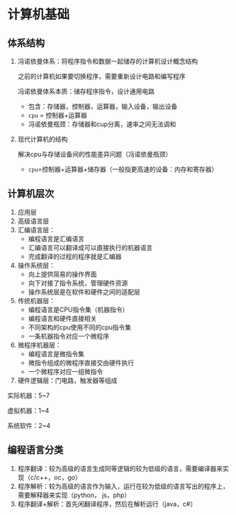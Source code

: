 # 计算机基础

## 体系结构

1. 冯诺依曼体系：将程序指令和数据一起储存的计算机设计概念结构

   之前的计算机如果要切换程序，需要重新设计电路和编写程序

   冯诺依曼体系本质：储存程序指令，设计通用电路

   * 包含：存储器，控制器，运算器，输入设备，输出设备
   * `cpu` = 控制器+运算器
   * 冯诺依曼瓶颈：存储器和cup分离，速率之间无法调和

2. 现代计算机的结构

   解决cpu与存储设备间的性能差异问题（冯诺依曼瓶颈）

   * `cpu`=控制器+运算器+储存器（一般指更高速的设备：内存和寄存器）

## 计算机层次

1. 应用层
2. 高级语言层
3. 汇编语言层：
   * 编程语言是汇编语言
   * 汇编语言可以翻译成可以直接执行的机器语言
   * 完成翻译的过程的程序就是汇编器
4. 操作系统层：
   * 向上提供简易的操作界面
   * 向下对接了指令系统，管理硬件资源
   * 操作系统层是在软件和硬件之间的适配层
5. 传统机器层：
   * 编程语言是CPU指令集（机器指令）
   * 编程语言和硬件直接相关
   * 不同架构的cpu使用不同的cpu指令集
   * 一条机器指令对应一个微程序
6. 微程序机器层：
   * 编程语言是微指令集
   * 微指令组成的微程序直接交由硬件执行
   * 一个微程序对应一组微指令
7. 硬件逻辑层：门电路，触发器等组成

实际机器：5~7

虚拟机器：1~4

系统软件：2~4

## 编程语言分类

1. 程序翻译：较为高级的语言生成同等逻辑的较为低级的语言，需要编译器来实现（c/c++，oc，go）
2. 程序解析：较为高级的语言作为输入，运行在较为低级的语言写出的程序上，需要解释器来实现（python， js，php）
3. 程序翻译+解析：首先闲翻译程序，然后在解析运行（java，c#）
